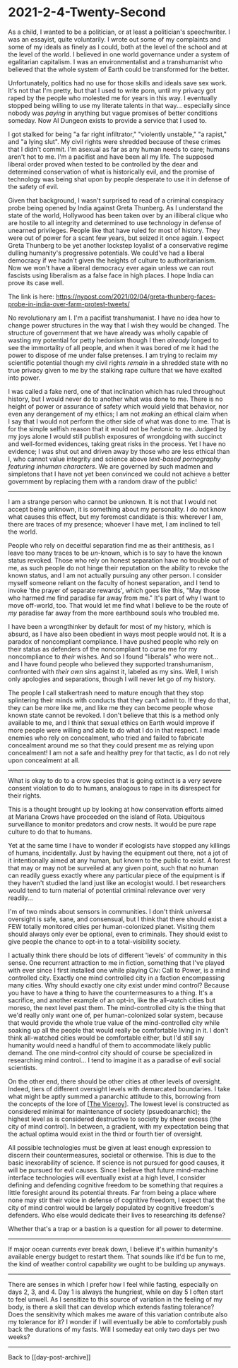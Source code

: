 # 2021-2-4-Twenty-Second

As a child, I wanted to be a politician, or at least a politician's speechwriter.  I was an essayist, quite voluntarily.  I wrote out some of my complaints and some of my ideals as finely as I could, both at the level of the school and at the level of the world.  I believed in one world governance under a system of egalitarian capitalism.  I was an environmentalist and a transhumanist who believed that the whole system of Earth could be transformed for the better.

Unfortunately, politics had no use for those skills and ideals save sex work.  It's not that I'm pretty, but that I used to write porn, until my privacy got raped by the people who molested me for years in this way.  I eventually stopped being willing to use my literate talents in that way... especially since nobody was *paying* in anything but vague promises of better conditions someday.  Now AI Dungeon exists to provide a service that I used to.

I got stalked for being "a far right infiltrator," "violently unstable," "a rapist," and "a lying slut".  My civil rights were shredded because of these crimes that I didn't commit.  I'm asexual as far as any human needs to care; humans aren't hot to me.  I'm a pacifist and have been all my life.  The supposed liberal order proved when tested to be controlled by the dear and determined conservation of what is historically evil, and the promise of technology was being shat upon by people desperate to use it in defense of the safety of evil.

Given that background, I wasn't surprised to read of a criminal conspiracy probe being opened by India against Greta Thunberg.  As I understand the state of the world, Hollywood has been taken over by an illiberal clique who are hostile to all integrity and determined to use technology in defense of unearned privileges.  People like that have ruled for most of history.  They were out of power for a scant few years, but seized it once again.  I expect Greta Thunberg to be yet another lockstep loyalist of a conservative regime dulling humanity's progressive potentials.  We could've had a liberal democracy if we hadn't given the heights of culture to authoritarianism.  Now we won't have a liberal democracy ever again unless we can rout fascists using liberalism as a false face in high places.  I hope India can prove its case well.

The link is here:
https://nypost.com/2021/02/04/greta-thunberg-faces-probe-in-india-over-farm-protest-tweets/

No revolutionary am I.  I'm a pacifist transhumanist.  I have no idea how to change power structures in the way that I wish they would be changed.  The structure of government that we have already was wholly capable of wasting my potential for petty hedonism though I then *already* longed to see the immortality of all people, and when it was bored of me it had the power to dispose of me under false pretenses.  I am trying to reclaim my scientific potential though my civil rights *remain* in a shredded state with no true privacy given to me by the stalking rape culture that we have exalted into power.

I was called a fake nerd, one of that inclination which has ruled throughout history, but I would never do to another what was done to me.  There is no height of power or assurance of safety which would yield that behavior, nor even any derangement of my ethics; I am not *making* an ethical claim when I say that I would not perform the other side of what was done to me.  That is for the simple selfish reason that it would not be *hedonic* to me.  Judged by my joys alone I would still publish exposures of wrongdoing with succinct and well-formed evidences, taking great risks in the process.  Yet I have no evidence; I was shut out and driven away by those who are less ethical than I, who cannot value integrity and science above *text-based pornography featuring inhuman characters*.  We are governed by such madmen and simpletons that I have not yet been convinced we could not achieve a better government by replacing them with a random draw of the public!

---
I am a strange person who cannot be unknown.  It is not that I would not accept being unknown, it is something about my personality.  I do not know what causes this effect, but my foremost candidate is this: wherever I am, there are traces of my presence; whoever I have met, I am inclined to tell the world.

People who rely on deceitful separation find me as their antithesis, as I leave too many traces to be *un*-known, which is to say to have the known status revoked.  Those who rely on honest separation have no trouble out of me, as such people do not hinge their reputation on the ability to revoke the known status, and I am not actually pursuing any other person.  I consider myself someone reliant on the faculty of honest separation, and I tend to invoke 'the prayer of separate rewards', which goes like this, "May those who harmed me find paradise far away from me."  It's part of why I want to move off-world, too.  That would let me find what I believe to be the route of *my* paradise far away from the more earthbound souls who troubled me.

I have been a wrongthinker by default for most of my history, which is absurd, as I have also been obedient in ways most people would not.  It is a paradox of noncompliant compliance.  I have pushed people who rely on their status as defenders of the noncompliant to curse me for my noncompliance to *their* wishes.  And so I found "liberals" who were not... and I have found people who believed they supported transhumanism, confronted with *their own* sins against it, labeled as my sins.  Well, I wish only apologies and separations, though I will never let go of my history.

The people I call stalkertrash need to mature enough that they stop splintering their minds with conducts that they can't admit to.  If they do that, they can be more like me, and like me they can become people whose known state cannot be revoked.  I don't believe that this is a method only available to me, and I think that sexual ethics on Earth would improve if more people were willing and able to do what I do in that respect.  I made enemies who rely on concealment, who tried and failed to fabricate concealment around me so that they could present me as relying upon concealment!  I am not a safe and healthy prey for that tactic, as I do not rely upon concealment at all.

---
What is okay to do to a crow species that is going extinct is a very severe consent violation to do to humans, analogous to rape in its disrespect for their rights.

This is a thought brought up by looking at how conservation efforts aimed at Mariana Crows have proceeded on the island of Rota.  Ubiquitous surveillance to monitor predators and crow nests.  It would be pure rape culture to do that to humans.

Yet at the same time I have to wonder if ecologists have stopped any killings of humans, incidentally.  Just by having the equipment out there, not a jot of it intentionally aimed at any human, but known to the public to exist.  A forest that may or may not be surveiled at any given point, such that no human can readily guess exactly where any particular piece of the equipment is if they haven't studied the land just like an ecologist would.  I bet researchers would tend to turn material of potential criminal relevance over very readily...

I'm of two minds about sensors in communities.  I don't think universal oversight is safe, sane, and consensual, but I think that there should exist a FEW totally monitored cities per human-colonized planet.  Visiting them should always only ever be optional, even to criminals.  They should exist to give people the chance to opt-in to a total-visibility society.

I actually think there should be lots of different 'levels' of community in this sense.  One recurrent attraction to me in fiction, something that I've played with ever since I first installed one while playing Civ: Call to Power, is a mind controlled city.  Exactly one mind controlled city in a faction encompassing many cities.  Why should exactly one city exist under mind control?  Because you have to have a thing to have the countermeasures to a thing.  It's a sacrifice, and another example of an opt-in, like the all-watch cities but moreso, the next level past them.  The mind-controlled city is the thing that we'd really only want one of, per human-colonized solar system, because that would provide the whole true value of the mind-controlled city while soaking up all the people that would really be comfortable living in it.  I don't think all-watched cities would be comfortable either, but I'd still say humanity would need a handful of them to accommodate likely public demand.  The one mind-control city should of course be specialized in researching mind control...  I tend to imagine it as a paradise of evil social scientists.

On the other end, there should be other cities at other levels of oversight.  Indeed, tiers of different oversight levels with demarcated boundaries.  I take what might be aptly summed a panarchic attitude to this, borrowing from the concepts of the lore of [[The Viceroy]].  The lowest level is constructed as considered minimal for maintenance of society (psuedoanarchic); the highest level as is considered destructive to society by sheer excess (the city of mind control).  In between, a gradient, with my expectation being that the actual optima would exist in the third or fourth tier of oversight.

All possible technologies must be given at least enough expression to discern their countermeasures, societal or otherwise.  This is due to the basic inexorability of science.  If science is not pursued for good causes, it will be pursued for evil causes.  Since I believe that future mind-machine interface technologies will eventually exist at a high level, I consider defining and defending cognitive freedom to be something that requires a little foresight around its potential threats.  Far from being a place where none may stir their voice in defense of cognitive freedom, I expect that the city of mind control would be largely populated by cognitive freedom's defenders.  Who else would dedicate their lives to researching its defense?

Whether that's a trap or a bastion is a question for all power to determine.

---
If major ocean currents ever break down, I believe it's within humanity's available energy budget to restart them.  That sounds like it'd be fun to me, the kind of weather control capability we ought to be building up anyways.

---
There are senses in which I prefer how I feel while fasting, especially on days 2, 3, and 4.  Day 1 is always the hungriest, while on day 5 I often start to feel unwell.  As I sensitize to this source of variation in the feeling of my body, is there a skill that can develop which extends fasting tolerance?  Does the sensitivity which makes me aware of this variation contribute also my tolerance for it?  I wonder if I will eventually be able to comfortably push back the durations of my fasts.  Will I someday eat only two days per two weeks?

---
Back to [[day-post-archive]]

[//begin]: # "Autogenerated link references for markdown compatibility"
[The Viceroy]: The-Viceroy "The-Viceroy"
[//end]: # "Autogenerated link references"